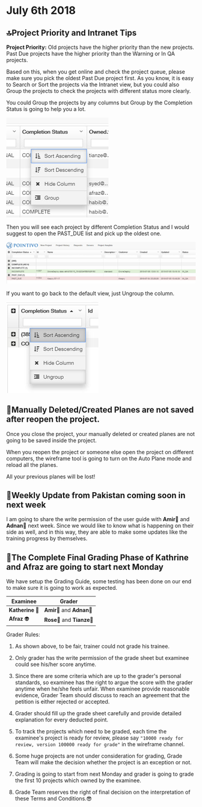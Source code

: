 # July 6th 2018

## 🔝Project Priority and Intranet Tips

**Project Priority:** Old projects have the higher priority than the new projects. Past Due projects have the higher priority than the Warning or In QA projects.

Based on this, when you get online and check the project queue, please make sure you pick the oldest Past Due project first. As you know, it is easy to Search or Sort the projects via the Intranet view, but you could also Group the projects to check the projects with different status more clearly.

You could Group the projects by any columns but Group by the Completion Status is going to help you a lot.

![](../.gitbook/assets/2018-07-05_10-48-33.jpg)

Then you will see each project by different Completion Status and I would suggest to open the PAST\_DUE list and pick up the oldest one.

![](../.gitbook/assets/2018-07-05_10-47-08.jpg)

If you want to go back to the default view, just Ungroup the column.

![](../.gitbook/assets/2018-07-05_10-48-05.jpg)

## 🚫Manually Deleted/Created Planes are not saved after reopen the project.

Once you close the project, your manually deleted or created planes are not going to be saved inside the project.

When you reopen the project or someone else open the project on different computers, the wireframe tool is going to turn on the Auto Plane mode and reload all the planes.

All your previous planes will be lost!

## 📢Weekly Update from Pakistan coming soon in next week

I am going to share the write permission of the user guide with **Amir**🧔 and **Adnan**👨‍ next week. Since we would like to know what is happening on their side as well, and in this way, they are able to make some updates like the training progress by themselves.

## 💯The Complete Final Grading Phase of Kathrine and Afraz are going to start next Monday

We have setup the Grading Guide, some testing has been done on our end to make sure it is going to work as expected.

| Examinee | Grader |
| --- | --- |
| **Katherine**  👧 | **Amir**🧔 and **Adnan**👨‍ |
| **Afraz** 👽 | **Rose**👩 and **Tianze**🧑 |

Grader Rules: 

1. As shown above, to be fair, trainer could not grade his trainee. 

2. Only grader has the write permission of the grade sheet but examinee could see his/her score anytime. 

3. Since there are some criteria which are up to the grader's personal standards, so examinee has the right to argue the score with the grader anytime when he/she feels unfair. When examinee provide reasonable evidence, Grader Team should discuss to reach an agreement that the petition is either rejected or accepted. 

4. Grader should fill up the grade sheet carefully and provide detailed explanation for every deducted point. 

5. To track the projects which need to be graded, each time the examinee's project is ready for review, please say `"10000 ready for review, version 100000 ready for grade"` in the wireframe channel. 

6. Some huge projects are not under consideration for grading, Grade Team will make the decision whether the project is an exception or not. 

7. Grading is going to start from next Monday and grader is going to grade the first 10 projects which owned by the examinee. 

8. Grade Team reserves the right of final decision on the interpretation of these Terms and Conditions.😎

